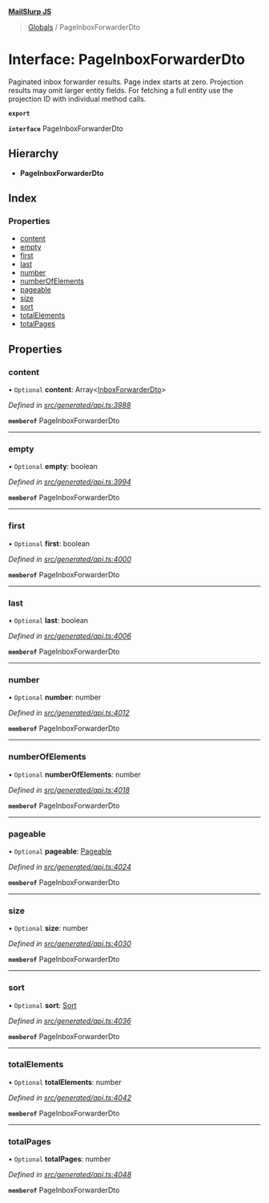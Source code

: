 **[MailSlurp JS](../README.md)**

> [Globals](../README.md) / PageInboxForwarderDto

# Interface: PageInboxForwarderDto

Paginated inbox forwarder results. Page index starts at zero. Projection results may omit larger entity fields. For fetching a full entity use the projection ID with individual method calls.

**`export`** 

**`interface`** PageInboxForwarderDto

## Hierarchy

* **PageInboxForwarderDto**

## Index

### Properties

* [content](pageinboxforwarderdto.md#content)
* [empty](pageinboxforwarderdto.md#empty)
* [first](pageinboxforwarderdto.md#first)
* [last](pageinboxforwarderdto.md#last)
* [number](pageinboxforwarderdto.md#number)
* [numberOfElements](pageinboxforwarderdto.md#numberofelements)
* [pageable](pageinboxforwarderdto.md#pageable)
* [size](pageinboxforwarderdto.md#size)
* [sort](pageinboxforwarderdto.md#sort)
* [totalElements](pageinboxforwarderdto.md#totalelements)
* [totalPages](pageinboxforwarderdto.md#totalpages)

## Properties

### content

• `Optional` **content**: Array\<[InboxForwarderDto](../modules/inboxforwarderdto.md)>

*Defined in [src/generated/api.ts:3988](https://github.com/mailslurp/mailslurp-client/blob/c5e5f20/src/generated/api.ts#L3988)*

**`memberof`** PageInboxForwarderDto

___

### empty

• `Optional` **empty**: boolean

*Defined in [src/generated/api.ts:3994](https://github.com/mailslurp/mailslurp-client/blob/c5e5f20/src/generated/api.ts#L3994)*

**`memberof`** PageInboxForwarderDto

___

### first

• `Optional` **first**: boolean

*Defined in [src/generated/api.ts:4000](https://github.com/mailslurp/mailslurp-client/blob/c5e5f20/src/generated/api.ts#L4000)*

**`memberof`** PageInboxForwarderDto

___

### last

• `Optional` **last**: boolean

*Defined in [src/generated/api.ts:4006](https://github.com/mailslurp/mailslurp-client/blob/c5e5f20/src/generated/api.ts#L4006)*

**`memberof`** PageInboxForwarderDto

___

### number

• `Optional` **number**: number

*Defined in [src/generated/api.ts:4012](https://github.com/mailslurp/mailslurp-client/blob/c5e5f20/src/generated/api.ts#L4012)*

**`memberof`** PageInboxForwarderDto

___

### numberOfElements

• `Optional` **numberOfElements**: number

*Defined in [src/generated/api.ts:4018](https://github.com/mailslurp/mailslurp-client/blob/c5e5f20/src/generated/api.ts#L4018)*

**`memberof`** PageInboxForwarderDto

___

### pageable

• `Optional` **pageable**: [Pageable](pageable.md)

*Defined in [src/generated/api.ts:4024](https://github.com/mailslurp/mailslurp-client/blob/c5e5f20/src/generated/api.ts#L4024)*

**`memberof`** PageInboxForwarderDto

___

### size

• `Optional` **size**: number

*Defined in [src/generated/api.ts:4030](https://github.com/mailslurp/mailslurp-client/blob/c5e5f20/src/generated/api.ts#L4030)*

**`memberof`** PageInboxForwarderDto

___

### sort

• `Optional` **sort**: [Sort](sort.md)

*Defined in [src/generated/api.ts:4036](https://github.com/mailslurp/mailslurp-client/blob/c5e5f20/src/generated/api.ts#L4036)*

**`memberof`** PageInboxForwarderDto

___

### totalElements

• `Optional` **totalElements**: number

*Defined in [src/generated/api.ts:4042](https://github.com/mailslurp/mailslurp-client/blob/c5e5f20/src/generated/api.ts#L4042)*

**`memberof`** PageInboxForwarderDto

___

### totalPages

• `Optional` **totalPages**: number

*Defined in [src/generated/api.ts:4048](https://github.com/mailslurp/mailslurp-client/blob/c5e5f20/src/generated/api.ts#L4048)*

**`memberof`** PageInboxForwarderDto

